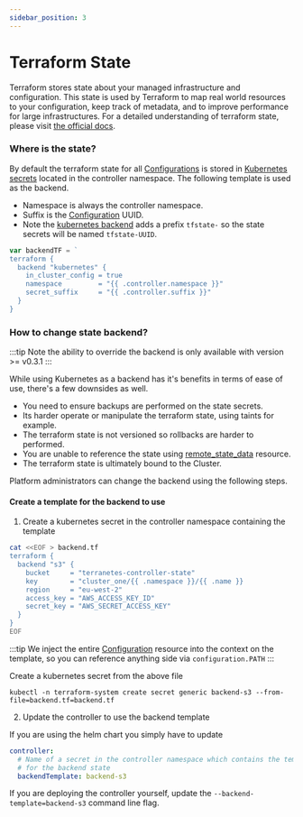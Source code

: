 ```yaml
---
sidebar_position: 3
---
```


# Terraform State

Terraform stores state about your managed infrastructure and configuration. This state is used by Terraform to map real world resources to your configuration, keep track of metadata, and to improve performance for large infrastructures. For a detailed understanding of terraform state, please visit [the official docs](https://www.terraform.io/language/state).

### Where is the state?

By default the terraform state for all [Configurations](docs/terranetes-controller/reference/configurations.terraform.appvia.io.md) is stored in [Kubernetes secrets](https://kubernetes.io/docs/concepts/configuration/secret/) located in the controller namespace. The following template is used as the backend.

* Namespace is always the controller namespace.
* Suffix is the [Configuration](docs/terranetes-controller/reference/configurations.terraform.appvia.io.md) UUID.
* Note the [kubernetes backend](https://www.terraform.io/language/settings/backends/kubernetes) adds a prefix `tfstate-` so the state secrets will be named `tfstate-UUID`.

```go
var backendTF = `
terraform {
  backend "kubernetes" {
    in_cluster_config = true
    namespace         = "{{ .controller.namespace }}"
    secret_suffix     = "{{ .controller.suffix }}"
  }
}
```

### How to change state backend?

:::tip
Note the ability to override the backend is only available with version >= v0.3.1
:::

While using Kubernetes as a backend has it's benefits in terms of ease of use, there's a few downsides as well.

* You need to ensure backups are performed on the state secrets.
* Its harder operate or manipulate the terraform state, using taints for example.
* The terraform state is not versioned so rollbacks are harder to performed.
* You are unable to reference the state using [remote_state_data](https://www.terraform.io/language/state/remote-state-data) resource.
* The terraform state is ultimately bound to the Cluster.

Platform administrators can change the backend using the following steps.

#### Create a template for the backend to use

1. Create a kubernetes secret in the controller namespace containing the template

```bash
cat <<EOF > backend.tf
terraform {
  backend "s3" {
    bucket     = "terranetes-controller-state"
    key        = "cluster_one/{{ .namespace }}/{{ .name }}
    region     = "eu-west-2"
    access_key = "AWS_ACCESS_KEY_ID"
    secret_key = "AWS_SECRET_ACCESS_KEY"
  }
}
EOF
```

:::tip
We inject the entire [Configuration](docs/terranetes-controller/reference/configurations.terraform.appvia.io.md) resource into the context on the template, so you can reference anything side via `configuration.PATH`
:::

Create a kubernetes secret from the above file

```shell
kubectl -n terraform-system create secret generic backend-s3 --from-file=backend.tf=backend.tf
```

2. Update the controller to use the backend template

If you are using the helm chart you simply have to update

```yaml
controller:
  # Name of a secret in the controller namespace which contains the template to use
  # for the backend state
  backendTemplate: backend-s3
```

If you are deploying the controller yourself, update the `--backend-template=backend-s3` command line flag.
